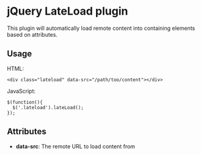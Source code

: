# jQuery LateLoad plugin

This plugin will automatically load remote content into containing elements based on
attributes.

## Usage

HTML:

    <div class="lateload" data-src="/path/too/content"></div>

JavaScript:

    $(function(){
      $('.lateload').lateLoad();
    });

## Attributes

- **data-src**: The remote URL to load content from